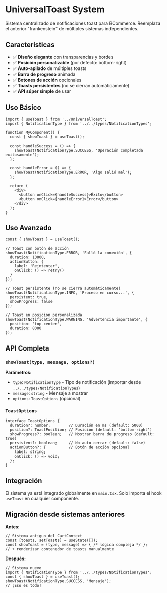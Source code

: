 # UniversalToast System

Sistema centralizado de notificaciones toast para BCommerce. Reemplaza el anterior "frankenstein" de múltiples sistemas independientes.

## Características

- ✅ **Diseño elegante** con transparencias y bordes
- ✅ **Posición personalizable** (por defecto: bottom-right)
- ✅ **Auto-apilado** de múltiples toasts
- ✅ **Barra de progreso** animada
- ✅ **Botones de acción** opcionales
- ✅ **Toasts persistentes** (no se cierran automáticamente)
- ✅ **API súper simple** de usar

## Uso Básico

```tsx
import { useToast } from '../UniversalToast';
import { NotificationType } from '../../types/NotificationTypes';

function MyComponent() {
  const { showToast } = useToast();

  const handleSuccess = () => {
    showToast(NotificationType.SUCCESS, 'Operación completada exitosamente');
  };

  const handleError = () => {
    showToast(NotificationType.ERROR, 'Algo salió mal');
  };

  return (
    <div>
      <button onClick={handleSuccess}>Éxito</button>
      <button onClick={handleError}>Error</button>
    </div>
  );
}
```

## Uso Avanzado

```tsx
const { showToast } = useToast();

// Toast con botón de acción
showToast(NotificationType.ERROR, 'Falló la conexión', {
  duration: 10000,
  actionButton: {
    label: 'Reintentar',
    onClick: () => retry()
  }
});

// Toast persistente (no se cierra automáticamente)
showToast(NotificationType.INFO, 'Proceso en curso...', {
  persistent: true,
  showProgress: false
});

// Toast en posición personalizada
showToast(NotificationType.WARNING, 'Advertencia importante', {
  position: 'top-center',
  duration: 8000
});
```

## API Completa

### `showToast(type, message, options?)`

**Parámetros:**
- `type`: `NotificationType` - Tipo de notificación (importar desde `../../types/NotificationTypes`)
- `message`: `string` - Mensaje a mostrar
- `options`: `ToastOptions` (opcional)

### `ToastOptions`

```tsx
interface ToastOptions {
  duration?: number;        // Duración en ms (default: 5000)
  position?: ToastPosition; // Posición (default: 'bottom-right')
  showProgress?: boolean;   // Mostrar barra de progreso (default: true)
  persistent?: boolean;     // No auto-cerrar (default: false)
  actionButton?: {          // Botón de acción opcional
    label: string;
    onClick: () => void;
  };
}
```

## Integración

El sistema ya está integrado globalmente en `main.tsx`. Solo importa el hook `useToast` en cualquier componente.

## Migración desde sistemas anteriores

**Antes:**
```tsx
// Sistema antiguo del CartContext
const [toasts, setToasts] = useState([]);
const showToast = (type, message) => { /* lógica compleja */ };
// + renderizar contenedor de toasts manualmente
```

**Después:**
```tsx
// Sistema nuevo
import { NotificationType } from '../../types/NotificationTypes';
const { showToast } = useToast();
showToast(NotificationType.SUCCESS, 'Mensaje');
// ¡Eso es todo!
```